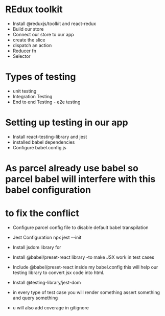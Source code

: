 # REdux toolkit

- Install @reduxjs/toolkit and react-redux 
- Build our store
- Connect our store to our app
- create the slice
- dispatch an action
- Reducer fn
- Selector


# Types of testing
- unit testing
- Integration Testing
- End to end Testing - e2e testing

# Setting up testing in our app

- Install react-testing-library and jest
- installed babel dependencies
- Configure babel.config.js
# As parcel already use babel so parcel babel will interfere with this babel configuration 
# to fix the conflict

- Configure parcel config file to disable default babel transpilation

- Jest Configuration npx jest --init
- Install jsdom library for 
- Install @babel/preset-react library -to make JSX work in test cases
- Include @babel/preset-react inside my babel.config this will help our testing library to convert jsx code into html.
-  Install @testing-library/jest-dom

- in every type of test case you will render something assert something and query something

- u will also add coverage in gitignore